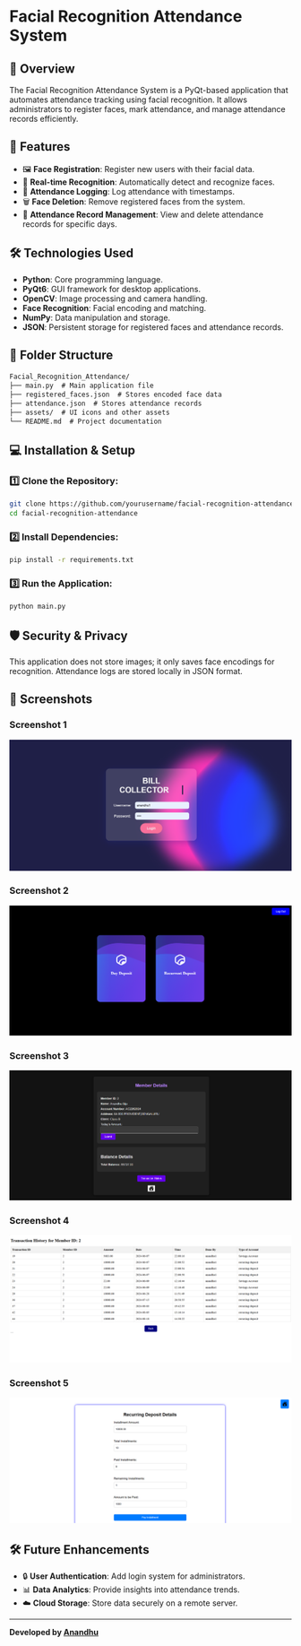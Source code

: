 # Facial Recognition Attendance System

## 📌 Overview
The Facial Recognition Attendance System is a PyQt-based application that automates attendance tracking using facial recognition. It allows administrators to register faces, mark attendance, and manage attendance records efficiently.

## 🚀 Features
- 🖼️ **Face Registration**: Register new users with their facial data.
- 📸 **Real-time Recognition**: Automatically detect and recognize faces.
- 📝 **Attendance Logging**: Log attendance with timestamps.
- 🗑️ **Face Deletion**: Remove registered faces from the system.
- 📅 **Attendance Record Management**: View and delete attendance records for specific days.

## 🛠️ Technologies Used
- **Python**: Core programming language.
- **PyQt6**: GUI framework for desktop applications.
- **OpenCV**: Image processing and camera handling.
- **Face Recognition**: Facial encoding and matching.
- **NumPy**: Data manipulation and storage.
- **JSON**: Persistent storage for registered faces and attendance records.

## 📂 Folder Structure
```
Facial_Recognition_Attendance/
├── main.py  # Main application file
├── registered_faces.json  # Stores encoded face data
├── attendance.json  # Stores attendance records
├── assets/  # UI icons and other assets
└── README.md  # Project documentation
```

## 💻 Installation & Setup
### 1️⃣ Clone the Repository:
```sh
git clone https://github.com/yourusername/facial-recognition-attendance.git
cd facial-recognition-attendance
```

### 2️⃣ Install Dependencies:
```sh
pip install -r requirements.txt
```

### 3️⃣ Run the Application:
```sh
python main.py
```

## 🛡️ Security & Privacy
This application does not store images; it only saves face encodings for recognition. Attendance logs are stored locally in JSON format.

## 📸 Screenshots

### Screenshot 1
![Screenshot 1](https://github.com/anandhu081142/Bill-Collection-Module/blob/main/assests/1%20bill.png)

### Screenshot 2
![Screenshot 2](https://github.com/anandhu081142/Bill-Collection-Module/blob/main/assests/2%20bill.png)

### Screenshot 3
![Screenshot 3](https://github.com/anandhu081142/Bill-Collection-Module/blob/main/assests/3%20bill.png)

### Screenshot 4
![Screenshot 4](https://github.com/anandhu081142/Bill-Collection-Module/blob/main/assests/4%20bill.png)

### Screenshot 5
![Screenshot 5](https://github.com/anandhu081142/Bill-Collection-Module/blob/main/assests/5%20bill.png)


## 🛠️ Future Enhancements
- 🔒 **User Authentication**: Add login system for administrators.
- 📊 **Data Analytics**: Provide insights into attendance trends.
- ☁️ **Cloud Storage**: Store data securely on a remote server.


---
**Developed by [Anandhu](https://github.com/anandhu2311c)**

